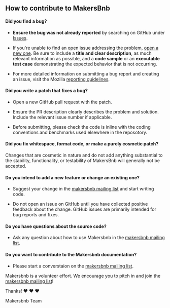 ## How to contribute to MakersBnb

#### **Did you find a bug?**

* **Ensure the bug was not already reported** by searching on GitHub under [Issues](https://github.com/toddpla/makersbnb/issues).

* If you're unable to find an open issue addressing the problem, [open a new one](https://github.com/toddpla/makersbnb/issues/new). Be sure to include a **title and clear description**, as much relevant information as possible, and a **code sample** or an **executable test case** demonstrating the expected behavior that is not occurring.

* For more detailed information on submitting a bug report and creating an issue, visit the Mozilla [reporting guidelines](https://developer.mozilla.org/en-US/docs/Mozilla/QA/Bug_writing_guidelines).

#### **Did you write a patch that fixes a bug?**

* Open a new GitHub pull request with the patch.

* Ensure the PR description clearly describes the problem and solution. Include the relevant issue number if applicable.

* Before submitting, please check the code is inline with the coding conventions and benchmarks used elsewhere in the reposotory.

#### **Did you fix whitespace, format code, or make a purely cosmetic patch?**

Changes that are cosmetic in nature and do not add anything substantial to the stability, functionality, or testability of MakersBnb will generally not be accepted.

#### **Do you intend to add a new feature or change an existing one?**

* Suggest your change in the [makersbnb mailing list](https://groups.google.com/forum/#!forum/makersbnb) and start writing code.

* Do not open an issue on GitHub until you have collected positive feedback about the change. GitHub issues are primarily intended for bug reports and fixes.

#### **Do you have questions about the source code?**

* Ask any question about how to use  Makersbnb in the [makersbnb mailing list](https://groups.google.com/forum/#!forum/makersbnb).

#### **Do you want to contribute to the Makersbnb documentation?**

* Please start a converstaion on the [makersbnb mailing list](https://groups.google.com/forum/#!forum/makersbnb).

Makersbnb is a volunteer effort. We encourage you to pitch in and join the [makersbnb mailing list](https://groups.google.com/forum/#!forum/makersbnb)!

Thanks! :heart: :heart: :heart:

Makersbnb Team
